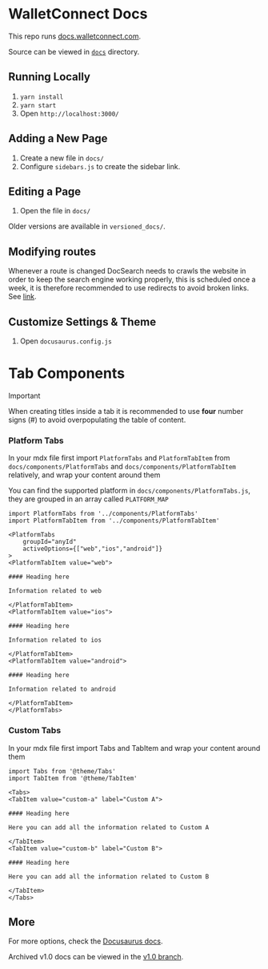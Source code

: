 # WalletConnect Docs

This repo runs [docs.walletconnect.com](https://docs.walletconnect.com).

Source can be viewed in [`docs`](./docs/) directory.

## Running Locally

1. `yarn install`
2. `yarn start`
3. Open `http://localhost:3000/`

## Adding a New Page

1. Create a new file in `docs/`
2. Configure `sidebars.js` to create the sidebar link.

## Editing a Page

1. Open the file in `docs/`

Older versions are available in `versioned_docs/`.

## Modifying routes

Whenever a route is changed DocSearch needs to crawls the website in order to keep the search engine working properly, this is scheduled once a week, it is therefore
recommended to use redirects to avoid broken links. See [link](https://vercel.com/docs/concepts/projects/project-configuration#redirects).

## Customize Settings & Theme

1. Open `docusaurus.config.js`

# Tab Components

> [!IMPORTANT]
> When creating titles inside a tab it is recommended to use **four** number signs (#) to avoid overpopulating the table of content.

### Platform Tabs

In your mdx file first import `PlatformTabs` and `PlatformTabItem` from `docs/components/PlatformTabs` and `docs/components/PlatformTabItem` relatively, and wrap your content around them

You can find the supported platform in `docs/components/PlatformTabs.js`, they are grouped in an array called `PLATFORM_MAP`
```mdx
import PlatformTabs from '../components/PlatformTabs'
import PlatformTabItem from '../components/PlatformTabItem'

<PlatformTabs
	groupId="anyId"
	activeOptions={["web","ios","android"]}
>
<PlatformTabItem value="web">

#### Heading here

Information related to web

</PlatformTabItem>
<PlatformTabItem value="ios">

#### Heading here

Information related to ios

</PlatformTabItem>
<PlatformTabItem value="android">

#### Heading here

Information related to android

</PlatformTabItem>
</PlatformTabs>
```

### Custom Tabs

In your mdx file first import Tabs and TabItem and wrap your content around them

```mdx
import Tabs from '@theme/Tabs'
import TabItem from '@theme/TabItem'

<Tabs>
<TabItem value="custom-a" label="Custom A">

#### Heading here

Here you can add all the information related to Custom A

</TabItem>
<TabItem value="custom-b" label="Custom B">

#### Heading here

Here you can add all the information related to Custom B

</TabItem>
</Tabs>
```

## More

For more options, check the [Docusaurus docs](https://docusaurus.io/).

Archived v1.0 docs can be viewed in the [v1.0 branch](https://github.com/WalletConnect/walletconnect-docs/tree/v1.0).
